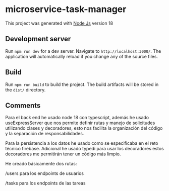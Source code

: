 # microservice-task-manager

This project was generated with [Node Js]([https://github.com/angular/angular-cli](https://nodejs.org/en/download/)) version 18

## Development server

Run `npm run dev` for a dev server. Navigate to `http://localhost:3000/`. The application will automatically reload if you change any of the source files.

## Build

Run `npm run build` to build the project. The build artifacts will be stored in the `dist/` directory.

## Comments
Para el back end he usado node 18 con typescript, además he usado useExpressServer que nos permite definir rutas y manejo de solicitudes utilizando clases y decoradores, esto nos facilita la organización del código y la separación de responsabilidades.

Para la persistencia a los datos he usado como se especificaba en el reto técnico firebase. Adicional he usado typedi para usar los decoradores estos decoradores me permitirán tener un código más limpio.

He creado básicamente dos rutas:

/users para los endpoints de usuarios

/tasks para los endpoints de las tareas



